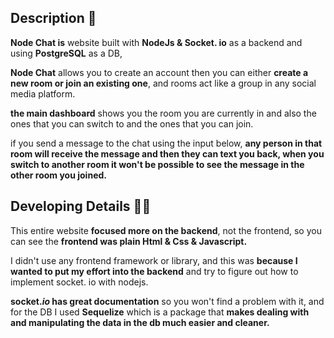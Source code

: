 
## Description 📃
**Node Chat is** website built with **NodeJs & Socket. io** as a backend and using **PostgreSQL** as a DB,

**Node Chat** allows you to create an account then you can either **create a new room or join an existing one**, and rooms act like a group in any social media platform.

**the main dashboard** shows you the room you are currently in and also the ones that you can switch to and the ones that you can join.

 if you send a message to the chat using the input below, **any person in that room will receive the message and then they can text you back, when you switch to another room it won't be possible to see the message in the other room you joined.**

## Developing Details 🧑‍💻

This entire website **focused more on the backend**, not the frontend, so you can see the **frontend was plain Html & Css & Javascript.**

I didn't use any frontend framework or library, and this was **because I wanted to put my effort into the backend** and try to figure out how to implement socket. io with nodejs.

**socket.*io* has great documentation** so you won't find a problem with it, and for the DB I used **Sequelize** which is a package that **makes dealing with and manipulating the data in the db much easier and cleaner.**
